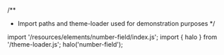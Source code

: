<!--
type: template
name: number-field
-->
/**
 * Import paths and theme-loader used for demonstration purposes
 */

import '/resources/elements/number-field/index.js';
import { halo } from '/theme-loader.js';
halo('number-field');
